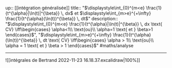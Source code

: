 up:: [[intégration généralisée]] 
title:: "$\displaystyle\int_{0}^{m<e} \frac{1}{t^{\alpha}|\ln(t)|^{\beta}} \, dx$ et $\displaystyle\int_{m>e}^{+\infty} \frac{1}{t^{\alpha}(\ln(t))^{\beta}} \, dt$"
description:: "$\displaystyle\int_{0}^{m<e} \frac{1}{t^{\alpha}|\ln(t)|^{\beta}} \, dx \text{ CV} \iff\begin{cases} \alpha<1\\ \text{ou}\\ \alpha=1 \text{ et } \beta>1 \end{cases}$", "$\displaystyle\int_{m>e}^{+\infty} \frac{1}{t^{\alpha}(\ln(t))^{\beta}} \, dt \text{ CV} \iff\begin{cases} \alpha > 1\\ \text{ou}\\ \alpha = 1 \text{ et } \beta > 1 \end{cases}$"
#maths/analyse 

---


![[intégrales de Bertrand 2022-11-23 16.18.37.excalidraw|100%]]


